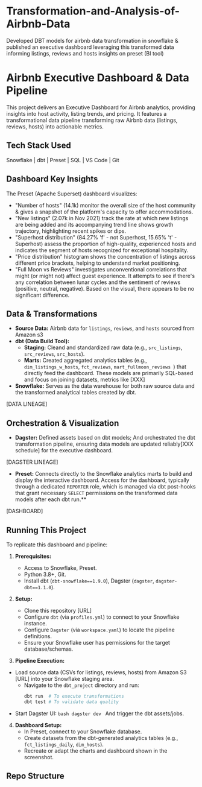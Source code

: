 # Transformation-and-Analysis-of-Airbnb-Data
Developed DBT models for airbnb data transformation in snowflake &amp; published an executive dashboard leveraging this transformed data informing listings, reviews and hosts insights on preset (BI tool)

# Airbnb Executive Dashboard & Data Pipeline
This project delivers an Executive Dashboard for Airbnb analytics, providing insights into host activity, listing trends, and pricing. It features a transformational data pipeline transforming raw Airbnb data (listings, reviews, hosts) into actionable metrics.
## Tech Stack Used
Snowflake | dbt | Preset | SQL | VS Code | Git 

## Dashboard Key Insights

The Preset (Apache Superset) dashboard visualizes:
*   "Number of hosts" (14.1k) monitor the overall size of the host community & gives a snapshot of the platform's capacity to offer accommodations.
*   "New listings" (2.07k in Nov 2021) track the rate at which new listings are being added and its accompanying trend line shows growth trajectory, highlighting recent spikes or dips.
*   "Superhost distribution" (84.27% 'f' - not Superhost, 15.65% 't' - Superhost) assess the proportion of high-quality, experienced hosts and indicates the segment of hosts recognized for exceptional hospitality.
*   "Price distribution" histogram shows the concentration of listings across different price brackets, helping to understand market positioning.
*   "Full Moon vs Reviews" investigates unconventional correlations that might (or might not) affect guest experience. It attempts to see if there's any correlation between lunar cycles and the sentiment of reviews (positive, neutral, negative). Based on the visual, there appears to be no significant difference.

## Data & Transformations

- **Source Data:** Airbnb data for `listings`, `reviews`, and `hosts` sourced from Amazon s3
- **dbt (Data Build Tool):**
    -   **Staging:** Cleand and standardized raw data (e.g., `src_listings`, `src_reviews`, `src_hosts`).
    -   **Marts:** 
Created aggregated analytics tables (e.g., `dim_listings_w_hosts`, `fct_reviews`, `mart_fullmoon_reviews `) that directly feed the dashboard.
These models are primarily SQL-based and focus on joining datasets, metrics like [XXX]
-   **Snowflake:** Serves as the data warehouse for both raw source data and the transformed analytical tables created by dbt.

[DATA LINEAGE]

## Orchestration & Visualization

*   **Dagster:** Defined assets based on dbt models; And orchestrated the dbt transformation pipeline, ensuring data models are updated reliably[XXX schedule] for the executive dashboard. 

[DAGSTER LINEAGE]

* **Preset:** Connects directly to the Snowflake analytics marts to build and display the interactive dashboard. Access for the dashboard, typically through a dedicated `REPORTER` role, which is managed via dbt post-hooks that grant necessary `SELECT` permissions on the transformed data models after each dbt run.** 

[DASHBOARD]


## Running This Project

To replicate this dashboard and pipeline:

1.  **Prerequisites:**
    *   Access to Snowflake, Preset.
    *   Python 3.8+, Git.
    *   Install dbt (`dbt-snowflake==1.9.0`), Dagster (`dagster`, `dagster-dbt==1.1.0`).

2.  **Setup:**
    *   Clone this repository [URL]
    *   Configure `dbt` (via `profiles.yml`) to connect to your Snowflake instance.
    *   Configure `Dagster` (via `workspace.yaml`) to locate the pipeline definitions.
    *   Ensure your Snowflake user has permissions for the target database/schemas.

3.  **Pipeline Execution:**
- Load source data (CSVs for listings, reviews, hosts) from Amazon S3 [URL] into your Snowflake staging area.
    - Navigate to the `dbt_project` directory and run:
        ```bash
        dbt run  # To execute transformations
        dbt test # To validate data quality
        ```
- Start Dagster UI:
        ```bash
        dagster dev
        ```
        And trigger the dbt assets/jobs.

4.  **Dashboard Setup:**
    *   In Preset, connect to your Snowflake database.
    *   Create datasets from the dbt-generated analytics tables (e.g., `fct_listings_daily`, `dim_hosts`).
    *   Recreate or adapt the charts and dashboard shown in the screenshot.

## Repo Structure




